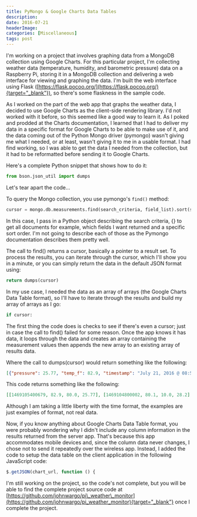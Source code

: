 ```yaml
---
title: PyMongo & Google Charts Data Tables
description: 
date: 2016-07-21
headerImage: 
categories: [Miscellaneous]
tags: post
---
```


I'm working on a project that involves graphing data from a MongoDB collection using Google Charts. For this particular project, I'm collecting weather data (temperature, humidity, and barometric pressure) data on a Raspberry Pi, storing it in a MongoDB collection and delivering a web interface for viewing and graphing the data. I'm built the web interface using Flask ([https://flask.pocoo.org/](https://flask.pocoo.org/){target="_blank"}), so there's some flaskness in the sample code.

As I worked on the part of the web app that graphs the weather data, I decided to use Google Charts as the client-side rendering library. I'd not worked with it before, so this seemed like a good way to learn it. As I poked and prodded at the Charts documentation, I learned that I had to deliver my data in a specific format for Google Charts to be able to make use of it, and the data coming out of the Python Mongo driver (pymongo) wasn't giving me what I needed, or at least, wasn't giving it to me in a usable format. I had find working, so I was able to get the data I needed from the collection, but it had to be reformatted before sending it to Google Charts.

Here's a complete Python snippet that shows how to do it:

```python
from bson.json_util import dumps
```

Let's tear apart the code…

To query the Mongo collection, you use pymongo's `find()` method:

```python
cursor = mongo.db.measurements.find(search_criteria, field_list).sort(sort_criteria)
```

In this case, I pass in a Python object describing the search criteria, {} to get all documents for example, which fields I want returned and a specific sort order. I'm not going to describe each of those as the Pymongo documentation describes them pretty well.

The call to find() returns a cursor, basically a pointer to a result set. To process the results, you can iterate through the cursor, which I'll show you in a minute, or you can simply return the data in the default JSON format using:

```python
return dumps(cursor)
```

In my use case, I needed the data as an array of arrays (the Google Charts Data Table format), so I'll have to iterate through the results and build my array of arrays as I go:

```python
if cursor:
```

The first thing the code does is checks to see if there's even a cursor; just in case the call to find() failed for some reason. Once the app knows it has data, it loops through the data and creates an array containing the measurement values then appends the new array to an existing array of results data.

Where the call to dumps(cursor) would return something like the following:

```json
[{"pressure": 25.77, "temp_f": 82.9, "timestamp": "July 21, 2016 @ 08:50 AM", "humidity": 80.0}, {"pressure": 28.2, "temp_f": 80.1, "timestamp": "July 21, 2016 @ 08:40 AM", "humidity": 10.0}, {"pressure": 25.55, "temp_f": 72.1, "timestamp": "July 21, 2016 @ 08:30 AM", "humidity": 70.0}, {"pressure": 25.97, "temp_f": 71.2, "timestamp": "July 21, 2016 @ 08:20 AM", "humidity": 40.0}]
```

This code returns something like the following:

```json
[[1469105400679, 82.9, 80.0, 25.77], [1469104800002, 80.1, 10.0, 28.2], ...
```

Although I am taking a little liberty with the time format, the examples are just examples of format, not real data.

Now, if you know anything about Google Charts Data Table format, you were probably wondering why I didn't include any column information in the results returned from the server app. That's because this app accommodates mobile devices and, since the column data never changes, I chose not to send it repeatedly over the wireless app. Instead, I added the code to setup the data table on the client application in the following JavaScript code:

```js
$.getJSON(chart_url, function () {
```

I'm still working on the project, so the code's not complete, but you will be able to find the complete project source code at [https://github.com/johnwargo/pi\_weather\_monitor](https://github.com/johnwargo/pi_weather_monitor){target="_blank"} once I complete the project.